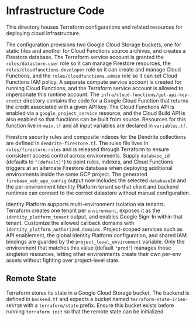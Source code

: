 # Infrastructure Code

This directory houses Terraform configurations and related resources for deploying cloud infrastructure.

The configuration provisions two Google Cloud Storage buckets, one for static
files and another for Cloud Functions source archives, and creates a
Firestore database. The Terraform service account is granted the
`roles/datastore.user` role so it can manage Firestore resources, the
`roles/cloudfunctions.developer` role so it can create and manage Cloud
Functions, and the `roles/cloudfunctions.admin` role so it can set Cloud
Functions IAM policy. A separate compute service account is created for running
Cloud Functions, and the Terraform service account is allowed to
impersonate this runtime account. The `infra/cloud-functions/get-api-key-credit` directory contains the code
for a Google Cloud Function that returns the credit associated with a given API
key. The
Cloud Functions API is enabled via a `google_project_service` resource, and the
Cloud Build API is also enabled so that functions can be built from source.
Resources for this function live in `main.tf` and all input variables are
declared in `variables.tf`.

Firestore security rules and composite indexes for the Dendrite collections are
defined in `dendrite-firestore.tf`. The rules file lives in
`rules/firestore.rules` and is released through Terraform to ensure consistent
access control across environments. Supply `database_id` (defaults to
`"(default)"`) to point rules, indexes, and Cloud Functions triggers at an
alternate Firestore database when deploying additional environments inside the
same GCP project. The generated `firebase_web_app_config` output now includes the
selected `databaseId` and the per-environment Identity Platform tenant so that
client and backend runtimes can connect to the correct datastore without manual
configuration.

Identity Platform supports multi-environment isolation via tenants. Terraform
creates one tenant per `environment`, exposes it as the
`identity_platform_tenant` output, and enables Google Sign-In within that
tenant. Customize the allowed callback domains with
`identity_platform_authorized_domains`. Project-scoped services such as API
enablement, the global Identity Platform configuration, and shared IAM bindings
are guarded by the `project_level_environment` variable. Only the environment
that matches this value (default `"prod"`) manages those singleton resources,
letting other environments create their own per-env assets without fighting over
project-level state.

## Remote State

Terraform stores its state in a Google Cloud Storage bucket. The backend is
defined in `backend.tf` and expects a bucket named `terraform-state-irien-465710` with a
`terraform/state` prefix. Ensure this bucket exists before running
`terraform init` so that the remote state can be initialized.
